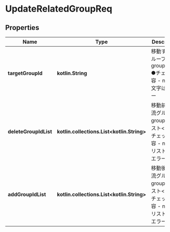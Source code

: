 
# UpdateRelatedGroupReq

## Properties
Name | Type | Description | Notes
------------ | ------------- | ------------- | -------------
**targetGroupId** | **kotlin.String** | 移動するグループのgroupId&lt;br&gt; ●チェック内容   - null、空文字はエラー |  [optional]
**deleteGroupIdList** | **kotlin.collections.List&lt;kotlin.String&gt;** | 移動前の上流グループのgroupIdのリスト&lt;br&gt; ●チェック内容   - null、空リストは、エラー |  [optional]
**addGroupIdList** | **kotlin.collections.List&lt;kotlin.String&gt;** | 移動後の上流グループのgroupIdのリスト&lt;br&gt; ●チェック内容   - null、空リストは、エラー |  [optional]



